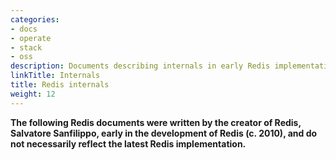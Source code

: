 ```yaml
---
categories:
- docs
- operate
- stack
- oss
description: Documents describing internals in early Redis implementations
linkTitle: Internals
title: Redis internals
weight: 12
---
```


**The following Redis documents were written by the creator of Redis, Salvatore Sanfilippo, early in the development of Redis (c. 2010), and do not necessarily reflect the latest Redis implementation.**
